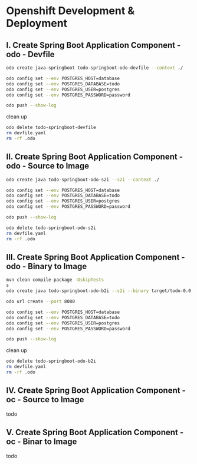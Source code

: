 # Openshift Development & Deployment

## I. Create Spring Boot Application Component - odo - Devfile

```bash
odo create java-springboot todo-springboot-odo-devfile --context ./

odo config set --env POSTGRES_HOST=database
odo config set --env POSTGRES_DATABASE=todo
odo config set --env POSTGRES_USER=postgres
odo config set --env POSTGRES_PASSWORD=password

odo push --show-log
```

clean up

```bash
odo delete todo-springboot-devfile
rm devfile.yaml
rm -rf .odo
```

## II. Create Spring Boot Application Component - odo - Source to Image

```bash
odo create java todo-springboot-odo-s2i --s2i --context ./

odo config set --env POSTGRES_HOST=database
odo config set --env POSTGRES_DATABASE=todo
odo config set --env POSTGRES_USER=postgres
odo config set --env POSTGRES_PASSWORD=password

odo push --show-log
```

```bash
odo delete todo-springboot-odo-s2i
rm devfile.yaml
rm -rf .odo
```

## III. Create Spring Boot Application Component - odo - Binary to Image

```bash
mvn clean compile package -DskipTests
s
odo create java todo-springboot-odo-b2i --s2i --binary target/todo-0.0.1-SNAPSHOT.jar 

odo url create --port 8080

odo config set --env POSTGRES_HOST=database
odo config set --env POSTGRES_DATABASE=todo
odo config set --env POSTGRES_USER=postgres
odo config set --env POSTGRES_PASSWORD=password

odo push --show-log
```

clean up

```bash
odo delete todo-springboot-odo-b2i
rm devfile.yaml
rm -rf .odo
```

## IV. Create Spring Boot Application Component - oc - Source to Image

todo

## V. Create Spring Boot Application Component - oc - Binar to Image

todo